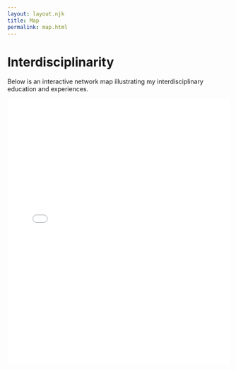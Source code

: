```yaml
---
layout: layout.njk
title: Map
permalink: map.html
---
```


# Interdisciplinarity

Below is an interactive network map illustrating my interdisciplinary education and experiences.

<iframe
  src="/assets/visualizations/network_map/index.html"
  style="border: none; width: 100%; height: 600px;"
></iframe>
